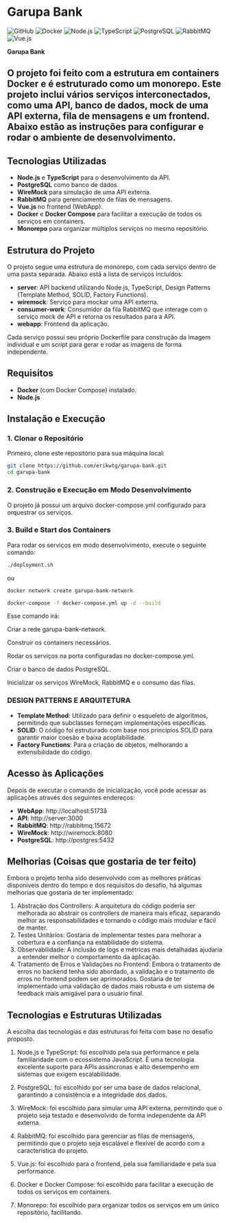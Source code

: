 # Garupa Bank

![GitHub](https://img.shields.io/github/license/seu-usuario/garupa-bank)
![Docker](https://img.shields.io/badge/Docker-✓-blue)
![Node.js](https://img.shields.io/badge/Node.js-✓-green)
![TypeScript](https://img.shields.io/badge/TypeScript-✓-blue)
![PostgreSQL](https://img.shields.io/badge/PostgreSQL-✓-blue)
![RabbitMQ](https://img.shields.io/badge/RabbitMQ-✓-orange)
![Vue.js](https://img.shields.io/badge/Vue.js-✓-brightgreen)

**Garupa Bank**

## O projeto foi feito com a estrutura em containers Docker e é estruturado como um monorepo. Este projeto inclui vários serviços interconectados, como uma API, banco de dados, mock de uma API externa, fila de mensagens e um frontend. Abaixo estão as instruções para configurar e rodar o ambiente de desenvolvimento.

## Tecnologias Utilizadas

- **Node.js** e **TypeScript** para o desenvolvimento da API.
- **PostgreSQL** como banco de dados.
- **WireMock** para simulação de uma API externa.
- **RabbitMQ** para gerenciamento de filas de mensagens.
- **Vue.js** no frontend (WebApp).
- **Docker** e **Docker Compose** para facilitar a execução de todos os serviços em containers.
- **Monorepo** para organizar múltiplos serviços no mesmo repositório.

## Estrutura do Projeto

O projeto segue uma estrutura de monorepo, com cada serviço dentro de uma pasta separada. Abaixo está a lista de serviços incluídos:

- **server**: API backend utilizando Node.js, TypeScript, Design Patterns (Template Method, SOLID, Factory Functions).
- **wiremock**: Serviço para mockar uma API externa.
- **consumer-work**: Consumidor da fila RabbitMQ que interage com o serviço mock de API e retorna os resultados para a API.
- **webapp**: Frontend da aplicação.

Cada serviço possui seu próprio Dockerfile para construção da imagem individual e um script para gerar e rodar as imagens de forma independente.

## Requisitos

- **Docker** (com Docker Compose) instalado.
- **Node.js**

## Instalação e Execução

### 1. Clonar o Repositório

Primeiro, clone este repositório para sua máquina local:

```bash
git clone https://github.com/erikwtg/garupa-bank.git
cd garupa-bank
```

### 2. Construção e Execução em Modo Desenvolvimento

O projeto já possui um arquivo docker-compose.yml configurado para orquestrar os serviços.

### 3. Build e Start dos Containers

Para rodar os serviços em modo desenvolvimento, execute o seguinte comando:

```bash
./deployment.sh
```

ou

```bash
docker network create garupa-bank-network

docker-compose -f docker-compose.yml up -d --build
```

Esse comando irá:

Criar a rede garupa-bank-network.

Construir os containers necessários.

Rodar os serviços na porta configuradas no docker-compose.yml.

Criar o banco de dados PostgreSQL.

Inicializar os serviços WireMock, RabbitMQ e o consumo das filas.

### DESIGN PATTERNS E ARQUITETURA

- **Template Method**: Utilizado para definir o esqueleto de algoritmos, permitindo que subclasses forneçam implementações específicas.
- **SOLID**: O código foi estruturado com base nos princípios SOLID para garantir maior coesão e baixa acoplabilidade.
- **Factory Functions**: Para a criação de objetos, melhorando a extensibilidade do código.

## Acesso às Aplicações

Depois de executar o comando de inicialização, você pode acessar as aplicações através dos seguintes endereços:

- **WebApp**: http://localhost:5173å
- **API**: http://server:3000
- **RabbitMQ**: http://rabbitmq:15672
- **WireMock**: http://wiremock:8080
- **PostgreSQL**: http://postgres:5432

## Melhorias (Coisas que gostaria de ter feito)

Embora o projeto tenha sido desenvolvido com as melhores práticas disponíveis dentro do tempo e dos requisitos do desafio, há algumas melhorias que gostaria de ter implementado:

1. Abstração dos Controllers: A arquitetura do código poderia ser melhorada ao abstrair os controllers de maneira mais eficaz, separando melhor as responsabilidades e tornando o código mais modular e fácil de manter.
2. Testes Unitários: Gostaria de implementar testes para melhorar a cobertura e a confiança na estabilidade do sistema.
3. Observabilidade: A inclusão de logs e métricas mais detalhadas ajudaria a entender melhor o comportamento da aplicação.
4. Tratamento de Erros e Validações no Frontend: Embora o tratamento de erros no backend tenha sido abordado, a validação e o tratamento de erros no frontend podem ser aprimorados. Gostaria de ter implementado uma validação de dados mais robusta e um sistema de feedback mais amigável para o usuário final.

## Tecnologias e Estruturas Utilizadas

A escolha das tecnologias e das estruturas foi feita com base no desafio proposto.

1. Node.js e TypeScript: foi escolhido pela sua performance e pela familiaridade com o ecossistema JavaScript. É uma tecnologia excelente suporte para APIs assíncronas e alto desempenho em sistemas que exigem escalabilidade.

2. PostgreSQL: foi escolhido por ser uma base de dados relacional, garantindo a consistência e a integridade dos dados.

3. WireMock: foi escolhido para simular uma API externa, permitindo que o projeto seja testado e desenvolvido de forma independente da API externa.

4. RabbitMQ: foi escolhido para gerenciar as filas de mensagens, permitindo que o projeto seja escalável e flexível de acordo com a característica do projeto.

5. Vue.js: foi escolhido para o frontend, pela sua familiaridade e pela sua performance.

6. Docker e Docker Compose: foi escolhido para facilitar a execução de todos os serviços em containers.

7. Monorepo: foi escolhido para organizar todos os serviços em um único repositório, facilitando.
